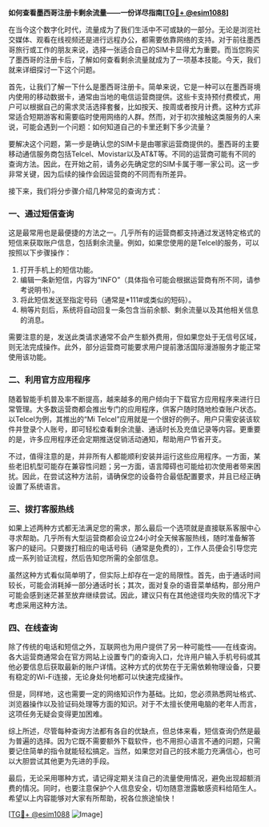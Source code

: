 **如何查看墨西哥注册卡剩余流量——一份详尽指南[[TG💪+ @esim1088](https://t.me/s/esim1088)]**

在当今这个数字化时代，流量成为了我们生活中不可或缺的一部分。无论是浏览社交媒体、观看在线视频还是进行远程办公，都需要依靠网络的支持。对于前往墨西哥旅行或工作的朋友来说，选择一张适合自己的SIM卡显得尤为重要。而当您购买了墨西哥的注册卡后，了解如何查看剩余流量就成为了一项基本技能。今天，我们就来详细探讨一下这个问题。

首先，让我们了解一下什么是墨西哥注册卡。简单来说，它是一种可以在墨西哥境内使用的移动数据卡，通常由当地的电信运营商提供。这些卡支持预付费模式，用户可以根据自己的需求灵活选择套餐，比如按天、按周或者按月计费。这种方式非常适合短期游客和需要临时使用网络的人群。然而，对于初次接触这类服务的人来说，可能会遇到一个问题：如何知道自己的卡里还剩下多少流量？

要解决这个问题，第一步是确认您的SIM卡是由哪家运营商提供的。墨西哥的主要移动通信服务商包括Telcel、Movistar以及AT&T等。不同的运营商可能有不同的查询方法。因此，在开始之前，请务必先确定您的SIM卡属于哪一家公司。这一步非常关键，因为后续的操作会因运营商的不同而有所差异。

接下来，我们将分步骤介绍几种常见的查询方式：

### 一、通过短信查询

这是最常用也是最便捷的方法之一。几乎所有的运营商都支持通过发送特定格式的短信来获取账户信息，包括剩余流量。例如，如果您使用的是Telcel的服务，可以按照以下步骤操作：

1. 打开手机上的短信功能。
2. 编辑一条新短信，内容为“INFO”（具体指令可能会根据运营商有所不同，请参考说明书）。
3. 将此短信发送至指定号码（通常是*111#或类似的短码）。
4. 稍等片刻后，系统将自动回复一条包含当前余额、剩余流量以及其他相关信息的消息。

需要注意的是，发送此类请求通常不会产生额外费用，但如果您处于无信号区域，则无法完成操作。此外，部分运营商可能要求用户提前激活国际漫游服务才能正常使用该功能。

### 二、利用官方应用程序

随着智能手机普及率不断提高，越来越多的用户倾向于下载官方应用程序来进行日常管理。大多数运营商都会推出专门的应用程序，供客户随时随地检查账户状态。以Telcel为例，其推出的“Mi Telcel”应用就是一个很好的例子。用户只需安装该软件并登录个人账号，即可轻松查看剩余流量、通话时长及充值记录等内容。更重要的是，许多应用程序还会定期推送促销活动通知，帮助用户节省开支。

不过，值得注意的是，并非所有人都能顺利安装并运行这些应用程序。一方面，某些老旧机型可能存在兼容性问题；另一方面，语言障碍也可能给初次使用者带来困扰。因此，在尝试这种方法前，请确保您的设备符合最低配置要求，并且已经正确设置了系统语言。

### 三、拨打客服热线

如果上述两种方式都无法满足您的需求，那么最后一个选项就是直接联系客服中心寻求帮助。几乎所有大型运营商都会设立24小时全天候客服热线，随时准备解答客户的疑问。只要拨打相应的电话号码（通常是免费的），工作人员便会引导您完成一系列验证流程，然后告知您所需的全部信息。

虽然这种方式看似简单明了，但实际上却存在一定的局限性。首先，由于通话时间较长，可能会消耗掉一部分通话时长；其次，面对复杂的语音菜单结构，部分用户可能会感到迷茫甚至放弃继续尝试。因此，建议只有在其他途径均失败的情况下才考虑采用这种方法。

### 四、在线查询

除了传统的电话和短信之外，互联网也为用户提供了另一种可能性——在线查询。各大运营商通常会在官方网站上设置专门的查询入口，允许用户输入手机号码或其他必要信息后获取最新的账户详情。这种方式的优势在于无需依赖物理设备，只要有稳定的Wi-Fi连接，无论身处何地都可以快速完成操作。

但是，同样地，这也需要一定的网络知识作为基础。比如，您必须熟悉网址格式、浏览器操作以及验证码处理等方面的知识。对于不太擅长使用电脑的老年人而言，这项任务无疑会变得更加困难。

综上所述，尽管每种查询方法都有各自的优缺点，但总体来看，短信查询仍然是最为普遍的选择。因为它既不需要额外下载软件，也不用担心语言不通的问题，只需要记住简单的指令就能轻松搞定。当然，如果您对自己的技术能力充满信心，也可以大胆尝试其他更为先进的手段。

最后，无论采用哪种方式，请记得定期关注自己的流量使用情况，避免出现超额消费的情况。同时，也要注意保护个人信息安全，切勿随意泄露敏感资料给陌生人。希望以上内容能够对大家有所帮助，祝各位旅途愉快！

[[TG💪+ @esim1088](https://t.me/s/esim1088) ![Image](https://i.postimg.cc/4NQfJmqS/Snipaste-2025-05-13-00-14-12.png)]